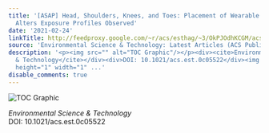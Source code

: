 ```yaml
---
title: '[ASAP] Head, Shoulders, Knees, and Toes: Placement of Wearable Passive Samplers
  Alters Exposure Profiles Observed'
date: '2021-02-24'
linkTitle: http://feedproxy.google.com/~r/acs/esthag/~3/OkPJOdhKCGM/acs.est.0c05522
source: 'Environmental Science & Technology: Latest Articles (ACS Publications)'
description: '<p><img src="" alt="TOC Graphic"/></p><div><cite>Environmental Science
  & Technology</cite></div><div>DOI: 10.1021/acs.est.0c05522</div><img src="http://feeds.feedburner.com/~r/acs/esthag/~4/OkPJOdhKCGM"
  height="1" width="1" ...'
disable_comments: true
---
```

<p><img src="" alt="TOC Graphic"/></p><div><cite>Environmental Science & Technology</cite></div><div>DOI: 10.1021/acs.est.0c05522</div><img src="http://feeds.feedburner.com/~r/acs/esthag/~4/OkPJOdhKCGM" height="1" width="1" ...